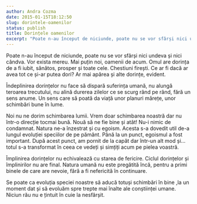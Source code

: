 ```yaml
---
author: Andra Cozma
date: 2015-01-15T18:12:50
slug: dorintele-oamenilor
status: publish
title: Dorințele oamenilor
excerpt: "Poate n-au început de niciunde, poate nu se vor sfârși nici undeva și nici cândva. Vor exista mereu. Mai puțin  "
---
```

Poate n-au început de niciunde, poate nu se vor sfârși nici undeva și nici cândva. Vor exista mereu. Mai puțin noi, oamenii de acum. Omul are dorința de a fi iubit, sănătos, prosper și toate cele. Chestiuni firești. Ce ar fi dacă ar avea tot ce și-ar putea dori? Ar mai apărea și alte dorințe, evident.

Îndeplinirea dorințelor nu face să dispară suferința umană, nu alungă teroarea trecutului, nu alină durerea zilelor ce se scurg rând pe rând, fără un sens anume. Un sens care să poată da viață unor planuri mărețe, unor schimbări bune în lume.

Noi nu ne dorim schimbarea lumii. Vrem doar schimbarea noastră dar nu într-o direcție tocmai bună. Nouă să ne fie bine și atât! Nu-i nimic de condamnat. Natura ne-a înzestrat și cu egoism. Acesta s-a dovedit util de-a lungul evoluției speciilor de pe pământ. Până la un punct, egoismul a fost important. După acest punct, am pornit de la capăt dar într-un alt mod și… totul s-a transformat în ceea ce vedeți și simțiți acum pe pielea voastră.

Împlinirea dorințelor nu echivalează cu starea de fericire. Ciclul dorințelor și împlinirilor nu are final. Natura umană nu este pregătită încă, pentru a primi binele de care are nevoie, fără a fi nefericită în continuare.

Se poate ca evoluția speciei noastre să aducă totuși schimbări în bine ,la un moment dat și să evoluăm spre trepte mai înalte ale conștiinței umane. Niciun rău nu e țintuit în cuie la nesfârșit.
    
